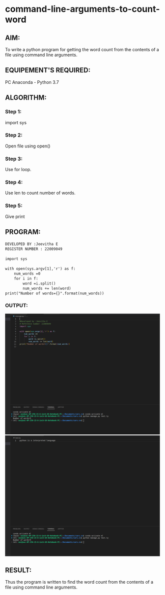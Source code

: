# command-line-arguments-to-count-word
## AIM:
To write a python program for getting the word count from the contents of a file using command line arguments.
## EQUIPEMENT'S REQUIRED: 
PC
Anaconda - Python 3.7
## ALGORITHM: 
### Step 1:
import sys

### Step 2: 
 Open file using open()
### Step 3: 
Use for loop.
### Step 4:  
Use len to count number of words.
### Step 5: 
Give print 

## PROGRAM:
```
DEVELOPED BY :Jeevitha E
REGISTER NUMBER : 22009049

import sys

with open(sys.argv[1],'r') as f:
    num_words =0
    for i in f:
        word =i.split()
        num_words += len(word)
print("Number of words={}".format(num_words))
```

### OUTPUT:
![](./cn1.png)
![](./cn2.png)


## RESULT:
Thus the program is written to find the word count from the contents of a file using command line arguments.
